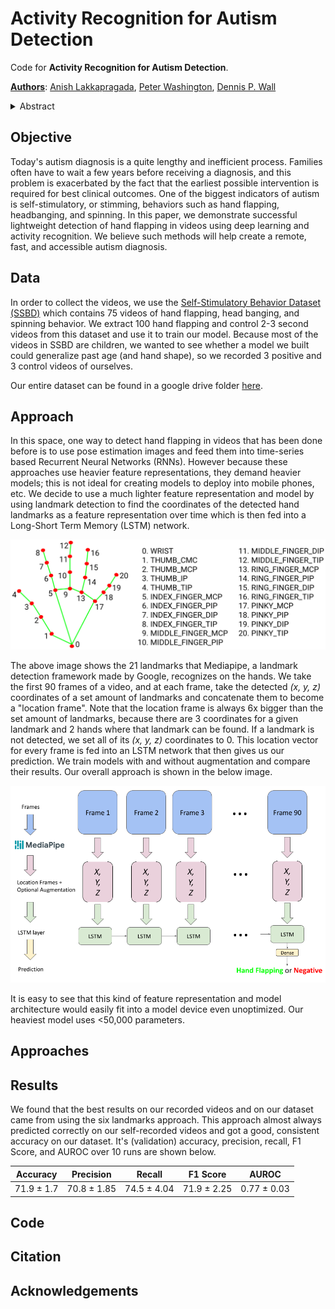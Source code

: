 # Activity Recognition for Autism Detection 

Code for **Activity Recognition for Autism Detection**.

**[Authors](mailto:anish.lakkapragada@gmail.com,peter100@stanford.edu,dpwall@stanford.edu)**: [Anish Lakkapragada](mailto:anish.lakkapragada@gmail.com), [Peter Washington](mailto:peter100@stanford.edu), [Dennis P. Wall](mailto:dpwall@stanford.edu)

<details>
    <summary>Abstract</summary>
     insert final abstract here 
</details>

## Objective 

Today's autism diagnosis is a quite lengthy and inefficient process. Families often have to wait a few years before receiving a diagnosis, and this problem is exacerbated by the fact that the earliest possible intervention is required for best clinical outcomes. One of the biggest indicators of autism is self-stimulatory, or stimming, behaviors such as hand flapping, headbanging, and spinning. In this paper, we demonstrate successful lightweight detection of hand flapping in videos using deep learning and activity recognition. We believe such methods will help create a remote, fast, and accessible autism diagnosis. 

## Data 

In order to collect the videos, we use the [Self-Stimulatory Behavior Dataset (SSBD)](https://rolandgoecke.net/research/datasets/ssbd/) which contains 75 videos of hand flapping, head banging, and spinning behavior. We extract 100 hand flapping and control 2-3 second videos from this dataset and use it 
to train our model. Because most of the videos in SSBD are children, we wanted to see whether a model we built could generalize past age (and hand shape), so we recorded 3 positive and 3 control videos of ourselves. 

Our entire dataset can be found in a google drive folder [here](https://tinyurl.com/47fya6).

## Approach 

In this space, one way to detect hand flapping in videos that has been done before is to use pose estimation images and feed them into time-series based 
Recurrent Neural Networks (RNNs). However because these approaches use heavier feature representations, they demand heavier models; this is not ideal for creating models to deploy into mobile phones, etc. We decide to use a much lighter feature representation and model by using landmark detection to find the
coordinates of the detected hand landmarks as a feature representation over time which is then fed into a Long-Short Term Memory (LSTM) network. 

<img src = "docs/mediapipe_landmarks.png">

The above image shows the 21 landmarks that Mediapipe, a landmark detection framework made by Google, recognizes on the hands. We take the first 90 frames of a video, and at each frame,  take the detected <em> (x, y, z) </em> coordinates of a set amount of landmarks and concatenate them to become a "location frame". Note that the location frame is always 6x bigger than the set amount of landmarks, because there are 3 coordinates for a given landmark and 2 hands where that landmark can be found. If a landmark is not detected, we set all of its <em> (x, y, z) </em> coordinates to 0. This location vector for every frame is fed into an LSTM network that then gives us our prediction. We train models with and without augmentation and compare their results. Our overall approach is shown in the below image. 

<img src = "docs/Approach.png">

It is easy to see that this kind of feature representation and model architecture would easily fit into a model device even unoptimized. Our heaviest model uses <50,000 parameters. 

## Approaches

## Results

We found that the best results on our recorded videos and on our dataset came from using the six landmarks approach. This approach almost always predicted correctly on our self-recorded videos and got a good, consistent accuracy on our dataset. It's (validation) accuracy, precision, recall, F1 Score, and AUROC over 10 runs are shown below.

| Accuracy | Precision   | Recall      | F1 Score    | AUROC       |
|-------------------------|-------------|-------------|-------------|-------------|
| 71.9 ± 1.7              | 70.8 ± 1.85 | 74.5 ± 4.04 | 71.9 ± 2.25 | 0.77 ± 0.03 |

## Code 


## Citation 

## Acknowledgements 